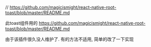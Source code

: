 // https://github.com/magicismight/react-native-root-toast/blob/master/README.md

此toast组件用的 https://github.com/magicismight/react-native-root-toast/blob/master/README.md

由于该插件很久没人维护了. 有的方法不适用, 简单的改了一下实现